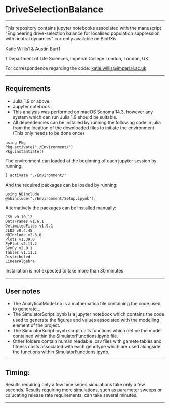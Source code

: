 # DriveSelectionBalance

___
This repository contains jupyter notebooks associated with the manuscript "Engineering drive-selection balance for localised population suppression with neutral dynamics" currently available on BioRXiv.

Katie Willis1 & Austin Burt1

1 Department of Life Sciences, Imperial College London, London, UK.


For correspondence regarding the code: katie.willis@imperial.ac.uk

___
## Requirements

* Julia 1.9 or above
* Jupyter notebook
* This analysis was performed on macOS Sonoma 14.3, however any system which can run Julia 1.9 should be suitable.  
* All dependencies can be installed by running the following code in julia from the location of the downloaded files to initiate the environment (This only needs to be done once)
```
using Pkg
Pkg.activate("./Environment/")
Pkg.instantiate()
```

The environment can loaded at the beginning of each jupyter session by running:
```
] activate "./Environment/"
```

And the required packages can be loaded by running:
```
using NBInclude
@nbinclude("./Environment/Setup.ipynb");
```

Alternatively the packages can be installed manually:
```
CSV v0.10.12
DataFrames v1.6.1
DelimitedFiles v1.9.1
JLD2 v0.4.45
NBInclude v2.3.0
Plots v1.39.0
PyPlot v2.11.2
SymPy v2.0.1
Tables v1.11.1
Distributed
LinearAlgebra
```

Installation is not expected to take more than 30 minutes
___
## User notes

- The AnalyticalModel.nb is a mathematica file containing the code used to generate...
- The SimulatorScript.ipynb is a jupyter notebook which contains the code used to generate the figures and values associated with the modelling element of the project.
- The SimulatorScript.ipynb script calls functions which define the model contained within the SimulatorFunctions.ipynb file.
- Other folders contain human readable .csv files with gamete tables and fitness costs associated with each genotype which are used alongside the functions within SimulatorFunctions.ipynb.

___

## Timing:

Results requiring only a few time series simulations take only a few seconds. Results requiring more simulations, such as parameter sweeps or calucating release rate requirements, can take several minutes. 
___
